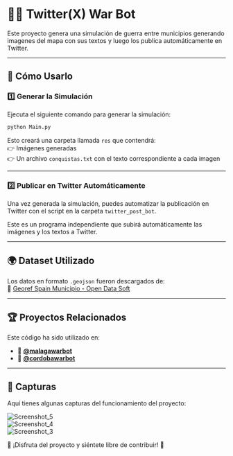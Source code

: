 # 🏴‍☠️ Twitter(X) War Bot

Este proyecto genera una simulación de guerra entre municipios generando imagenes del mapa con sus textos y luego los publica automáticamente en Twitter.

---

## 🚀 Cómo Usarlo  

### 1️⃣ Generar la Simulación

Ejecuta el siguiente comando para generar la simulación:  

```sh
python Main.py
```

Esto creará una carpeta llamada `res` que contendrá:  
👉 Imágenes generadas  
👉 Un archivo `conquistas.txt` con el texto correspondiente a cada imagen  

---

### 2️⃣ Publicar en Twitter Automáticamente  

Una vez generada la simulación, puedes automatizar la publicación en Twitter con el script en la carpeta `twitter_post_bot`.  

Este es un programa independiente que subirá automáticamente las imágenes y los textos a Twitter.  

---

## 🌍 Dataset Utilizado  

Los datos en formato `.geojson` fueron descargados de:  
🔗 [Georef Spain Municipio - Open Data Soft](https://public.opendatasoft.com/explore/dataset/georef-spain-municipio/table/?disjunctive.acom_code&disjunctive.acom_name&disjunctive.prov_code&disjunctive.prov_name&disjunctive.mun_code&disjunctive.mun_name)

---

## 🏆 Proyectos Relacionados  

Este código ha sido utilizado en:  
- 🏴 **[@malagawarbot](https://twitter.com/malagawarbot)**  
- 🏴 **[@cordobawarbot](https://twitter.com/cordobawarbot)**  

---

## 📸 Capturas  

Aquí tienes algunas capturas del funcionamiento del proyecto:

![Screenshot_5](https://github.com/user-attachments/assets/4ea23bff-a5d9-4edf-b110-9ba734091522)  
![Screenshot_4](https://github.com/user-attachments/assets/54e1434e-1a4b-40fa-b061-57a38d71ef6b)  
![Screenshot_3](https://github.com/user-attachments/assets/dd50fe5c-4600-4aee-9de1-df435439ae26)  



🚀 ¡Disfruta del proyecto y siéntete libre de contribuir! 🚀
